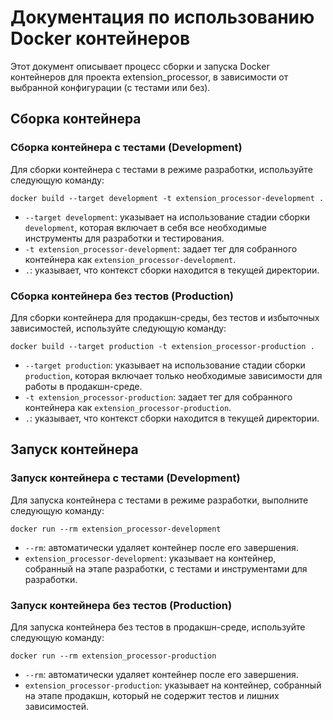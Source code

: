 # Документация по использованию Docker контейнеров

Этот документ описывает процесс сборки и запуска Docker контейнеров для проекта extension_processor, в зависимости от
выбранной конфигурации (с тестами или без).

## Сборка контейнера

### Сборка контейнера с тестами (Development)

Для сборки контейнера с тестами в режиме разработки, используйте следующую команду:

```shell
docker build --target development -t extension_processor-development .
```

- `--target development`: указывает на использование стадии сборки `development`, которая включает в себя все
  необходимые инструменты для разработки и тестирования.
- `-t extension_processor-development`: задает тег для собранного контейнера как `extension_processor-development`.
- `.`: указывает, что контекст сборки находится в текущей директории.

### Сборка контейнера без тестов (Production)

Для сборки контейнера для продакшн-среды, без тестов и избыточных зависимостей, используйте следующую команду:

```shell
docker build --target production -t extension_processor-production .
```

- `--target production`: указывает на использование стадии сборки `production`, которая включает только необходимые
  зависимости для работы в продакшн-среде.
- `-t extension_processor-production`: задает тег для собранного контейнера как `extension_processor-production`.
- `.`: указывает, что контекст сборки находится в текущей директории.

## Запуск контейнера

### Запуск контейнера с тестами (Development)

Для запуска контейнера с тестами в режиме разработки, выполните следующую команду:

```shell
docker run --rm extension_processor-development
```

- `--rm`: автоматически удаляет контейнер после его завершения.
- `extension_processor-development`: указывает на контейнер, собранный на этапе разработки, с тестами и инструментами
  для разработки.

### Запуск контейнера без тестов (Production)

Для запуска контейнера без тестов в продакшн-среде, используйте следующую команду:

```shell
docker run --rm extension_processor-production
```

- `--rm`: автоматически удаляет контейнер после его завершения.
- `extension_processor-production`: указывает на контейнер, собранный на этапе продакшн, который не содержит тестов и
  лишних зависимостей.
